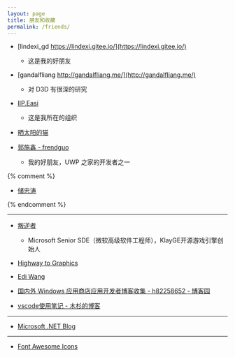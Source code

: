 ```yaml
---
layout: page
title: 朋友和收藏
permalink: /friends/
---
```


- [lindexi_gd https://lindexi.gitee.io/](https://lindexi.gitee.io/)
  - 这是我的好朋友

- [gandalfliang http://gandalfliang.me/](http://gandalfliang.me/)
  - 对 D3D 有很深的研究

- [IIP.Easi](https://iip-easi.github.io/)
  - 这是我所在的组织

- [晒太阳的猫](http://jgrass.cc/)

- [郭施鑫 - frendguo](http://frendguo.top/)
  - 我的好朋友，UWP 之家的开发者之一

{% comment %}

- [储忠涛](https://ztchu.github.io/)

{% endcomment %}

---

- [叛逆者](https://www.zhihu.com/people/minmin.gong/activities)
  - Microsoft Senior SDE（微软高级软件工程师），KlayGE开源游戏引擎创始人

- [Highway to Graphics](https://zhuanlan.zhihu.com/highwaytographics)

- [Edi Wang](http://edi.wang/)

- [国内外 Windows 应用商店应用开发者博客收集 - h82258652 - 博客园](http://www.cnblogs.com/h82258652/p/4909957.html)

- [vscode使用笔记 - 木杉的博客](http://mushanshitiancai.github.io/2017/01/07/tools/vscode%E4%BD%BF%E7%94%A8%E7%AC%94%E8%AE%B0/)

---

- [Microsoft .NET Blog](https://blogs.msdn.microsoft.com/dotnet/)

---

- [Font Awesome Icons](http://fontawesome.io/icons/)
